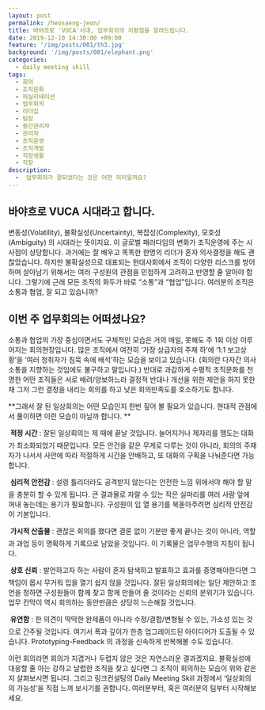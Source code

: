 ```yaml
---
layout: post
permalink: /heosaeng-jeon/
title: 바야흐로 'VUCA'시대, 업무회의의 지향점을 알려드립니다.
date: 2019-12-10 14:30:00 +09:00
feature: '/img/posts/001/th3.jpg'
background: '/img/posts/001/elephant.png'
categories:
  - daily meeting skill
tags:
  - 회의
  - 조직문화
  - 퍼실리테이션
  - 업무회의
  - 리더십
  - 팀장
  - 중간관리자
  - 관리자
  - 조직운영
  - 조직개발
  - 직장생활
  - 직장
description:
  -  업무회의가 잘되었다는 것은 어떤 의미일까요?
---
```


## 바야흐로 VUCA 시대라고 합니다. 

변동성(Volatility), 불확실성(Uncertainty), 복잡성(Complexity), 모호성(Ambiguity) 의 시대라는 뜻이지요. 이 글로벌 패러다임의 변화가 조직운영에 주는 시사점이 상당합니다. 과거에는 잘 배우고 똑똑한 한명의 리더가 혼자 의사결정을 해도 괜찮았습니다. 하지만 불확실성으로 대표되는 현대사회에서 조직이 다양한 리스크를 방어하며 살아남기 위해서는 여러 구성원의 관점을 민첩하게 고려하고 반영할 줄 알아야 합니다. 그렇기에 근래 모든 조직의 화두가 바로 “소통”과 “협업”입니다. 여러분의 조직은 소통과 협업, 잘 되고 있습니까? 

 

## 이번 주 업무회의는 어떠셨나요?

소통과 협업의 가장 중심이면서도 구체적인 모습은 거의 매일, 못해도 주 1회 이상 이루어지는 회의현장입니다. 많은 조직에서 여전히 ‘가장 상급자의 주재 하’에 ‘1:1 보고상황’을 ‘여러 청취자가 침묵 속에 배석’하는 모습을 보이고 있습니다. (회의란 다자간 의사소통을 지향하는 것임에도 불구하고 말입니다.) 반대로 과감하게 수평적 조직문화를 천명한 어떤 조직들은 서로 배려/양보하느라 결정적 반대나 개선을 위한 제안을 하지 못한 채 그저 그런 결정을 내리는 회의를 하고 낮은 회의만족도를 호소하기도 합니다.

 

**그래서 잘 된 일상회의는 어떤 모습인지 한번 짚어 볼 필요가 있습니다. 현대적 관점에서 풀이하면 이런 모습이 아닐까 합니다. **

 **적정 시간** : 잘된 일상회의는 제 때에 끝날 것입니다. 늘어지거나 제자리를 맴도는 대화가 최소화되었기 때문입니다. 모든 안건을 같은 무게로 다루는 것이 아니라, 회의의 주재자가 나서서 사안에 따라 적절하게 시간을 안배하고, 또 대화의 구획을 나눠준다면 가능합니다. 

 **심리적 안전감** : 설령 틀리더라도 공격받지 않는다는 안전한 느낌 위에서야 해야 할 말을 충분히 할 수 있게 됩니다. 큰 결과물로 자랄 수 있는 작은 실마리를  여러 사람 앞에 꺼내 놓는데는 용기가 필요합니다. 구성원이 입 열 용기를 북돋아주려면 심리적 안전감이 기본입니다.

 **가시적 산출물** : 괜찮은 회의를 했다면 결론 없이 기분만 좋게 끝나는 것이 아니라, 역할과 과업 등이 명확하게 기록으로 남았을 것입니다. 이 기록물은 업무수행의 지침이 됩니다. 

 **상호 신뢰** : 발언하고자 하는 사람이 혼자 탐색하고 발표하고 효과를 증명해야한다면 그 책임이 몹시 무거워 입을 열기 쉽지 않을 것입니다. 잘된 일상회의에는 일단 제안하고 조언을 청하면 구성원들이 함께 찾고 함께 만들어 줄 것이라는 신뢰의 분위기가 있습니다. 업무 칸막이 역시 회의하는 동안만큼은 상당히 느슨해질 것입니다.

 **유연함** : 한 의견이 딱딱한 완제품이 아니라 수정/결합/변형될 수 있는, 가소성 있는 것으로 간주될 것입니다. 여기서 폭과 깊이가 한층 업그레이드된 아이디어가 도출될 수 있습니다. Prototyping-Feedback 의 과정을 신속하게 반복해볼 수도 있습니다.

 

  이런 회의라면 회의가 지겹거나 두렵지 않은 것은 자연스러운 결과겠지요. 불확실성에 대응할 줄 아는 강하고 날렵한 조직을 찾고 싶다면 그 조직이 회의하는 모습이 위와 같은 지 살펴보시면 됩니다. 그리고 링크컨설팅의 Daily Meeting Skill 과정에서 ‘일상회의의 가능성’을 직접 느껴 보시기를 권합니다. 여러분부터, 혹은 여러분의 팀부터 시작해보세요.

 
